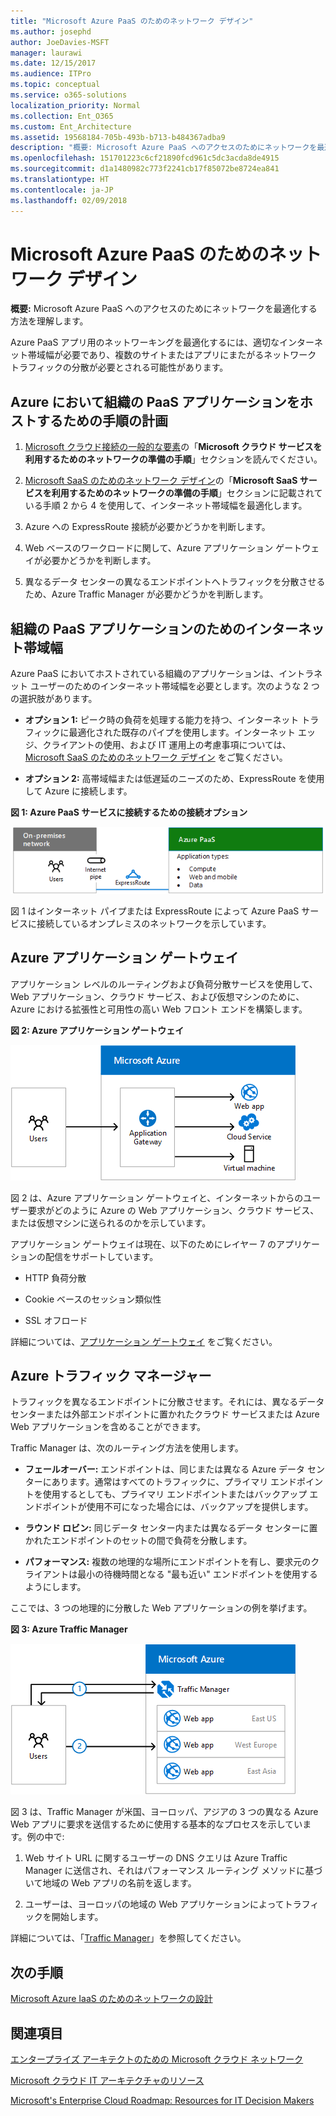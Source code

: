 ```yaml
---
title: "Microsoft Azure PaaS のためのネットワーク デザイン"
ms.author: josephd
author: JoeDavies-MSFT
manager: laurawi
ms.date: 12/15/2017
ms.audience: ITPro
ms.topic: conceptual
ms.service: o365-solutions
localization_priority: Normal
ms.collection: Ent_O365
ms.custom: Ent_Architecture
ms.assetid: 19568184-705b-493b-b713-b484367adba9
description: "概要: Microsoft Azure PaaS へのアクセスのためにネットワークを最適化する方法を理解します。"
ms.openlocfilehash: 151701223c6cf21890fcd961c5dc3acda8de4915
ms.sourcegitcommit: d1a1480982c773f2241cb17f85072be8724ea841
ms.translationtype: HT
ms.contentlocale: ja-JP
ms.lasthandoff: 02/09/2018
---
```

# <a name="designing-networking-for-microsoft-azure-paas"></a>Microsoft Azure PaaS のためのネットワーク デザイン

 **概要:** Microsoft Azure PaaS へのアクセスのためにネットワークを最適化する方法を理解します。
  
Azure PaaS アプリ用のネットワーキングを最適化するには、適切なインターネット帯域幅が必要であり、複数のサイトまたはアプリにまたがるネットワーク トラフィックの分散が必要とされる可能性があります。
  
## <a name="planning-steps-for-hosting-organization-paas-applications-in-azure"></a>Azure において組織の PaaS アプリケーションをホストするための手順の計画

1. [Microsoft クラウド接続の一般的な要素](common-elements-of-microsoft-cloud-connectivity.md)の「**Microsoft クラウド サービスを利用するためのネットワークの準備の手順**」セクションを読んでください。
    
2. [Microsoft SaaS のためのネットワーク デザイン](designing-networking-for-microsoft-saas.md)の「**Microsoft SaaS サービスを利用するためのネットワークの準備の手順**」セクションに記載されている手順 2 から 4 を使用して、インターネット帯域幅を最適化します。
    
3. Azure への ExpressRoute 接続が必要かどうかを判断します。
    
4. Web ベースのワークロードに関して、Azure アプリケーション ゲートウェイが必要かどうかを判断します。
    
5. 異なるデータ センターの異なるエンドポイントへトラフィックを分散させるため、Azure Traffic Manager が必要かどうかを判断します。
    
## <a name="internet-bandwidth-for-organization-paas-applications"></a>組織の PaaS アプリケーションのためのインターネット帯域幅

Azure PaaS においてホストされている組織のアプリケーションは、イントラネット ユーザーのためのインターネット帯域幅を必要とします。次のような 2 つの選択肢があります。
  
- **オプション 1:** ピーク時の負荷を処理する能力を持つ、インターネット トラフィックに最適化された既存のパイプを使用します。インターネット エッジ、クライアントの使用、および IT 運用上の考慮事項については、[Microsoft SaaS のためのネットワーク デザイン](designing-networking-for-microsoft-saas.md) をご覧ください。
    
- **オプション 2:** 高帯域幅または低遅延のニーズのため、ExpressRoute を使用して Azure に接続します。
    
**図 1: Azure PaaS サービスに接続するための接続オプション**

![図 1: Azure PaaS サービスの接続オプション](images/Network_Poster/PaaS1.png)
  
図 1 はインターネット パイプまたは ExpressRoute によって Azure PaaS サービスに接続しているオンプレミスのネットワークを示しています。
  
## <a name="azure-application-gateway"></a>Azure アプリケーション ゲートウェイ

アプリケーション レベルのルーティングおよび負荷分散サービスを使用して、Web アプリケーション、クラウド サービス、および仮想マシンのために、Azure における拡張性と可用性の高い Web フロント エンドを構築します。 
  
**図 2: Azure アプリケーション ゲートウェイ**

![図 2:Azure アプリケーション ゲートウェイ サービス](images/Network_Poster/PaaS2.png)
  
図 2 は、Azure アプリケーション ゲートウェイと、インターネットからのユーザー要求がどのように Azure の Web アプリケーション、クラウド サービス、または仮想マシンに送られるのかを示しています。
  
アプリケーション ゲートウェイは現在、以下のためにレイヤー 7 のアプリケーションの配信をサポートしています。
  
- HTTP 負荷分散
    
- Cookie ベースのセッション類似性
    
- SSL オフロード
    
詳細については、[アプリケーション ゲートウェイ](https://docs.microsoft.com/azure/application-gateway/application-gateway-introduction) をご覧ください。
  
## <a name="azure-traffic-manager"></a>Azure トラフィック マネージャー

トラフィックを異なるエンドポイントに分散させます。それには、異なるデータ センターまたは外部エンドポイントに置かれたクラウド サービスまたは Azure Web アプリケーションを含めることができます。
  
Traffic Manager は、次のルーティング方法を使用します。
  
- **フェールオーバー:** エンドポイントは、同じまたは異なる Azure データ センターにあります。通常はすべてのトラフィックに、プライマリ エンドポイントを使用するとしても、プライマリ エンドポイントまたはバックアップ エンドポイントが使用不可になった場合には、バックアップを提供します。
    
- **ラウンド ロビン:** 同じデータ センター内または異なるデータ センターに置かれたエンドポイントのセットの間で負荷を分散します。
    
- **パフォーマンス:** 複数の地理的な場所にエンドポイントを有し、要求元のクライアントは最小の待機時間となる "最も近い" エンドポイントを使用するようにします。
    
ここでは、3 つの地理的に分散した Web アプリケーションの例を挙げます。
  
**図 3: Azure Traffic Manager**

![図 3: Azure Traffic Manager](images/Network_Poster/PaaS3.png)
  
図 3 は、Traffic Manager が米国、ヨーロッパ、アジアの 3 つの異なる Azure Web アプリに要求を送信するために使用する基本的なプロセスを示しています。例の中で:
  
1. Web サイト URL に関するユーザーの DNS クエリは Azure Traffic Manager に送信され、それはパフォーマンス ルーティング メソッドに基づいて地域の Web アプリの名前を返します。
    
2. ユーザーは、ヨーロッパの地域の Web アプリケーションによってトラフィックを開始します。
    
詳細については、「[Traffic Manager](https://docs.microsoft.com/azure/traffic-manager/traffic-manager-overview)」を参照してください。

## <a name="next-step"></a>次の手順

[Microsoft Azure IaaS のためのネットワークの設計](designing-networking-for-microsoft-azure-iaas.md)
 
## <a name="see-also"></a>関連項目

[エンタープライズ アーキテクトのための Microsoft クラウド ネットワーク](microsoft-cloud-networking-for-enterprise-architects.md)
  
[Microsoft クラウド IT アーキテクチャのリソース](microsoft-cloud-it-architecture-resources.md)

[Microsoft's Enterprise Cloud Roadmap: Resources for IT Decision Makers](https://sway.com/FJ2xsyWtkJc2taRD)



